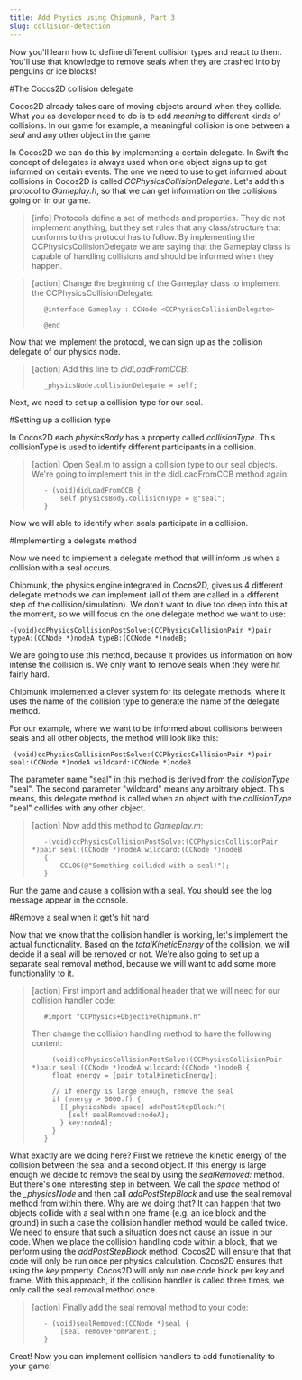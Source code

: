 ```yaml
---
title: Add Physics using Chipmunk, Part 3
slug: collision-detection
---
```


Now you'll learn how to define different collision types and react to them. You'll use that knowledge to remove seals when they are crashed into by penguins or ice blocks!

#The Cocos2D collision delegate

Cocos2D already takes care of moving objects around when they collide. What you as developer need to do is to add *meaning* to different kinds of collisions. In our game for example, a meaningful collision is one between a *seal* and any other object in the game.

In Cocos2D we can do this by implementing a certain delegate. In Swift the concept of delegates is always used when one object signs up to get informed on certain events. The one we need to use to get informed about collisions in Cocos2D is called *CCPhysicsCollisionDelegate*. Let's add this protocol to *Gameplay.h*, so that we can get information on the collisions going on in our game.

> [info]
> Protocols define a set of methods and properties. They do not implement anything, but they set rules that any class/structure that conforms to this protocol has to follow. By implementing the CCPhysicsCollisionDelegate we are saying that the Gameplay class is capable of handling collisions and should be informed when they happen.

<!-- Make School -->

> [action]
> Change the beginning of the Gameplay class to implement the CCPhysicsCollisionDelegate:
>
>        @interface Gameplay : CCNode <CCPhysicsCollisionDelegate>
>        
>        @end

Now that we implement the protocol, we can sign up as the collision delegate of our physics node.

> [action]
> Add this line to *didLoadFromCCB*:
>
>        _physicsNode.collisionDelegate = self;

Next, we need to set up a collision type for our seal.

#Setting up a collision type

In Cocos2D each *physicsBody* has a property called *collisionType*. This collisionType is used to identify different participants in a collision.

> [action]
> Open Seal.m to assign a collision type to our seal objects. We're going to implement this in the didLoadFromCCB method again:
>
>        - (void)didLoadFromCCB {
>            self.physicsBody.collisionType = @"seal";
>        }

<!-- TODO: Add screenshot -->

Now we will able to identify when seals participate in a collision.

#Implementing a delegate method

Now we need to implement a delegate method that will inform us when a collision with a seal occurs.

Chipmunk, the physics engine integrated in Cocos2D, gives us 4 different delegate methods we can implement (all of them are called in a different step of the collision/simulation). We don't want to dive too deep into this at the moment, so we will focus on the one delegate method we want to use:

    -(void)ccPhysicsCollisionPostSolve:(CCPhysicsCollisionPair *)pair typeA:(CCNode *)nodeA typeB:(CCNode *)nodeB;

We are going to use this method, because it provides us information on how intense the collision is. We only want to remove seals when they were hit fairly hard.

Chipmunk implemented a clever system for its delegate methods, where it uses the name of the collision type to generate the name of the delegate method.

For our example, where we want to be informed about collisions between seals and all other objects, the method will look like this:

    -(void)ccPhysicsCollisionPostSolve:(CCPhysicsCollisionPair *)pair seal:(CCNode *)nodeA wildcard:(CCNode *)nodeB

The parameter name "seal" in this method is derived from the *collisionType* "seal". The second parameter "wildcard" means any arbitrary object. This means, this delegate method is called when an object with the *collisionType* "seal" collides with any other object.

> [action]
> Now add this method to *Gameplay.m*:
>
>        -(void)ccPhysicsCollisionPostSolve:(CCPhysicsCollisionPair *)pair seal:(CCNode *)nodeA wildcard:(CCNode *)nodeB
>        {
>            CCLOG(@"Something collided with a seal!");
>        }

Run the game and cause a collision with a seal. You should see the log message appear in the console.

#Remove a seal when it get's hit hard

Now that we know that the collision handler is working, let's implement the actual functionality. Based on the *totalKineticEnergy* of the collision, we will decide if a seal will be removed or not. We're also going to set up a separate seal removal method, because we will want to add some more functionality to it.

> [action]
> First import and additional header that we will need for our collision handler code:
>
>        #import "CCPhysics+ObjectiveChipmunk.h"
>
> Then change the collision handling method to have the following content:
>
>        - (void)ccPhysicsCollisionPostSolve:(CCPhysicsCollisionPair *)pair seal:(CCNode *)nodeA wildcard:(CCNode *)nodeB {
>          float energy = [pair totalKineticEnergy];
>        
>          // if energy is large enough, remove the seal
>          if (energy > 5000.f) {
>            [[_physicsNode space] addPostStepBlock:^{
>              [self sealRemoved:nodeA];
>            } key:nodeA];
>          }
>        }

What exactly are we doing here? First we retrieve the kinetic energy of the collision between the seal and a second object. If this energy is large enough we decide to remove the seal by using the *sealRemoved:* method. But there's one interesting step in between. We call the *space* method of the *_physicsNode* and then call *addPostStepBlock* and use the seal removal method from within there. Why are we doing that? It can happen that two objects collide with a seal within one frame (e.g. an ice block and the ground) in such a case the collision handler method would be called twice. We need to ensure that such a situation does not cause an issue in our code. When we place the collision handling code within a block, that we perform using the *addPostStepBlock* method, Cocos2D will ensure that that code will only be run once per physics calculation. Cocos2D ensures that using the *key* property. Cocos2D will only run one code block per key and frame. With this approach, if the collision handler is called three times, we only call the seal removal method once.

> [action]
> Finally add the seal removal method to your code:
>
>        - (void)sealRemoved:(CCNode *)seal {
>            [seal removeFromParent];
>        }

Great! Now you can implement collision handlers to add functionality to your game!
